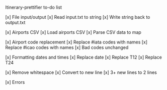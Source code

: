 Itinerary-prettifier to-do list

[x] File input/output
    [x] Read input.txt to string
    [x] Write string back to output.txt
    
[x] Airports CSV
    [x] Load airports CSV
    [x] Parse CSV data to map

[x] Airport code replacement
    [x] Replace #iata codes with names
    [x] Replace #icao codes with names
    [x] Bad codes unchanged

[x] Formatting dates and times
    [x] Replace date
    [x] Replace T12
    [x] Replace T24

[x] Remove whitespace 
    [x] Convert to new line
    [x] 3+ new lines to 2 lines

[x] Errors